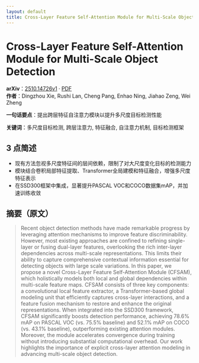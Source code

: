 ```yaml
---
layout: default
title: Cross-Layer Feature Self-Attention Module for Multi-Scale Object Detection
---
```


# Cross-Layer Feature Self-Attention Module for Multi-Scale Object Detection
**arXiv**：[2510.14726v1](https://arxiv.org/abs/2510.14726) · [PDF](https://arxiv.org/pdf/2510.14726.pdf)  
**作者**：Dingzhou Xie, Rushi Lan, Cheng Pang, Enhao Ning, Jiahao Zeng, Wei Zheng  

**一句话要点**：提出跨层特征自注意力模块以提升多尺度目标检测性能

**关键词**：多尺度目标检测, 跨层注意力, 特征融合, 自注意力机制, 目标检测框架

## 3 点简述
- 现有方法忽视多尺度特征间的层间依赖，限制了对大尺度变化目标的检测能力
- 模块结合卷积局部特征提取、Transformer全局建模和特征融合，增强多尺度特征表示
- 在SSD300框架中集成，显著提升PASCAL VOC和COCO数据集mAP，并加速训练收敛

## 摘要（原文）

> Recent object detection methods have made remarkable progress by leveraging
> attention mechanisms to improve feature discriminability. However, most
> existing approaches are confined to refining single-layer or fusing dual-layer
> features, overlooking the rich inter-layer dependencies across multi-scale
> representations. This limits their ability to capture comprehensive contextual
> information essential for detecting objects with large scale variations. In
> this paper, we propose a novel Cross-Layer Feature Self-Attention Module
> (CFSAM), which holistically models both local and global dependencies within
> multi-scale feature maps. CFSAM consists of three key components: a
> convolutional local feature extractor, a Transformer-based global modeling unit
> that efficiently captures cross-layer interactions, and a feature fusion
> mechanism to restore and enhance the original representations. When integrated
> into the SSD300 framework, CFSAM significantly boosts detection performance,
> achieving 78.6% mAP on PASCAL VOC (vs. 75.5% baseline) and 52.1% mAP on COCO
> (vs. 43.1% baseline), outperforming existing attention modules. Moreover, the
> module accelerates convergence during training without introducing substantial
> computational overhead. Our work highlights the importance of explicit
> cross-layer attention modeling in advancing multi-scale object detection.

